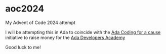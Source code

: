 # aoc2024
My Advent of Code 2024 attempt

I will be attempting this in Ada to coincide with the [Ada Coding for a cause](https://blog.adacore.com/announcing-advent-of-ada-2024-coding-for-a-cause) initiative to raise money for the [Ada Developers Academy](https://adadevelopersacademy.org/)

Good luck to me!
